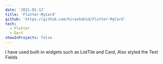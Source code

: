 ```yaml
---
date: '2021-01-12'
title: 'Flutter-MyCard'
github: 'https://github.com/hirashahid/Flutter-MyCard'
tech:
  - Flutter 
  - Dart
showInProjects: false
---
```


I have used built-in widgets such as ListTile and Card, Also styled the Text Fields
